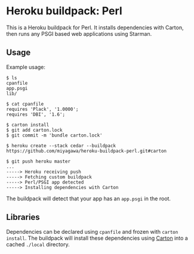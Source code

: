 Heroku buildpack: Perl
======================

This is a Heroku buildpack for Perl. It installs dependencies with Carton, then runs any PSGI based web applications using Starman.

Usage
-----

Example usage:

    $ ls
    cpanfile
    app.psgi
    lib/

    $ cat cpanfile
    requires 'Plack', '1.0000';
    requires 'DBI', '1.6';

    $ carton install
    $ git add carton.lock
    $ git commit -m 'bundle carton.lock'

    $ heroku create --stack cedar --buildpack https://github.com/miyagawa/heroku-buildpack-perl.git#carton

    $ git push heroku master
    ...
    -----> Heroku receiving push
    -----> Fetching custom buildpack
    -----> Perl/PSGI app detected
    -----> Installing dependencies with Carton

The buildpack will detect that your app has an `app.psgi` in the root.

Libraries
---------

Dependencies can be declared using `cpanfile` and frozen with `carton install`. The buildpack will install these dependencies using [Carton](https://metacpan.org/release/carton) into a cached `./local` directory.

